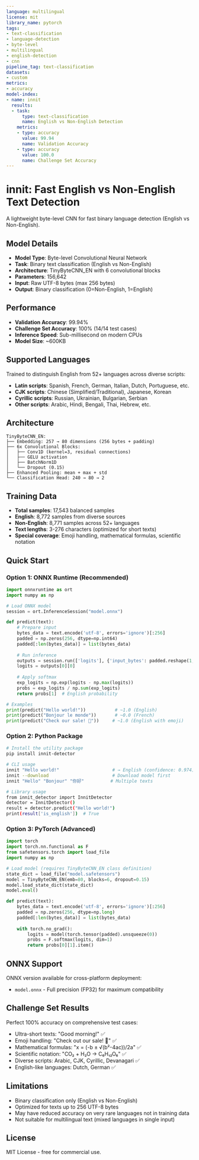 ```yaml
---
language: multilingual
license: mit
library_name: pytorch
tags:
- text-classification
- language-detection
- byte-level
- multilingual
- english-detection
- cnn
pipeline_tag: text-classification
datasets:
- custom
metrics:
- accuracy
model-index:
- name: innit
  results:
  - task:
      type: text-classification
      name: English vs Non-English Detection
    metrics:
    - type: accuracy
      value: 99.94
      name: Validation Accuracy
    - type: accuracy  
      value: 100.0
      name: Challenge Set Accuracy
---
```


# innit: Fast English vs Non-English Text Detection

A lightweight byte-level CNN for fast binary language detection (English vs Non-English).

## Model Details

- **Model Type**: Byte-level Convolutional Neural Network
- **Task**: Binary text classification (English vs Non-English)
- **Architecture**: TinyByteCNN_EN with 6 convolutional blocks
- **Parameters**: 156,642
- **Input**: Raw UTF-8 bytes (max 256 bytes)
- **Output**: Binary classification (0=Non-English, 1=English)

## Performance

- **Validation Accuracy**: 99.94%
- **Challenge Set Accuracy**: 100% (14/14 test cases)
- **Inference Speed**: Sub-millisecond on modern CPUs
- **Model Size**: ~600KB

## Supported Languages

Trained to distinguish English from 52+ languages across diverse scripts:
- **Latin scripts**: Spanish, French, German, Italian, Dutch, Portuguese, etc.
- **CJK scripts**: Chinese (Simplified/Traditional), Japanese, Korean
- **Cyrillic scripts**: Russian, Ukrainian, Bulgarian, Serbian
- **Other scripts**: Arabic, Hindi, Bengali, Thai, Hebrew, etc.

## Architecture

```
TinyByteCNN_EN:
├── Embedding: 257 → 80 dimensions (256 bytes + padding)
├── 6x Convolutional Blocks:
│   ├── Conv1D (kernel=3, residual connections)
│   ├── GELU activation
│   ├── BatchNorm1D  
│   └── Dropout (0.15)
├── Enhanced Pooling: mean + max + std
└── Classification Head: 240 → 80 → 2
```

## Training Data

- **Total samples**: 17,543 balanced samples
- **English**: 8,772 samples from diverse sources
- **Non-English**: 8,771 samples across 52+ languages
- **Text lengths**: 3-276 characters (optimized for short texts)
- **Special coverage**: Emoji handling, mathematical formulas, scientific notation

## Quick Start

### Option 1: ONNX Runtime (Recommended)
```python
import onnxruntime as ort
import numpy as np

# Load ONNX model
session = ort.InferenceSession("model.onnx")

def predict(text):
    # Prepare input
    bytes_data = text.encode('utf-8', errors='ignore')[:256]
    padded = np.zeros(256, dtype=np.int64)
    padded[:len(bytes_data)] = list(bytes_data)
    
    # Run inference
    outputs = session.run(['logits'], {'input_bytes': padded.reshape(1, -1)})
    logits = outputs[0][0]
    
    # Apply softmax
    exp_logits = np.exp(logits - np.max(logits))
    probs = exp_logits / np.sum(exp_logits)
    return probs[1]  # English probability

# Examples
print(predict("Hello world!"))           # ~1.0 (English)
print(predict("Bonjour le monde"))       # ~0.0 (French)
print(predict("Check our sale! 🎉"))     # ~1.0 (English with emoji)
```

### Option 2: Python Package
```bash
# Install the utility package
pip install innit-detector

# CLI usage
innit "Hello world!"                    # → English (confidence: 0.974)
innit --download                        # Download model first
innit "Hello" "Bonjour" "你好"          # Multiple texts

# Library usage
from innit_detector import InnitDetector
detector = InnitDetector()
result = detector.predict("Hello world!")
print(result['is_english'])  # True
```

### Option 3: PyTorch (Advanced)
```python
import torch
import torch.nn.functional as F
from safetensors.torch import load_file
import numpy as np

# Load model (requires TinyByteCNN_EN class definition)
state_dict = load_file("model.safetensors")
model = TinyByteCNN_EN(emb=80, blocks=6, dropout=0.15)
model.load_state_dict(state_dict)
model.eval()

def predict(text):
    bytes_data = text.encode('utf-8', errors='ignore')[:256]
    padded = np.zeros(256, dtype=np.long)
    padded[:len(bytes_data)] = list(bytes_data)
    
    with torch.no_grad():
        logits = model(torch.tensor(padded).unsqueeze(0))
        probs = F.softmax(logits, dim=1)
        return probs[0][1].item()
```

## ONNX Support

ONNX version available for cross-platform deployment:
- `model.onnx` - Full precision (FP32) for maximum compatibility

## Challenge Set Results

Perfect 100% accuracy on comprehensive test cases:
- Ultra-short texts: "Good morning!" ✅
- Emoji handling: "Check out our sale! 🎉" ✅  
- Mathematical formulas: "x = (-b ± √(b²-4ac))/2a" ✅
- Scientific notation: "CO₂ + H₂O → C₆H₁₂O₆" ✅
- Diverse scripts: Arabic, CJK, Cyrillic, Devanagari ✅
- English-like languages: Dutch, German ✅

## Limitations

- Binary classification only (English vs Non-English)
- Optimized for texts up to 256 UTF-8 bytes
- May have reduced accuracy on very rare languages not in training data
- Not suitable for multilingual text (mixed languages in single input)

## License

MIT License - free for commercial use.